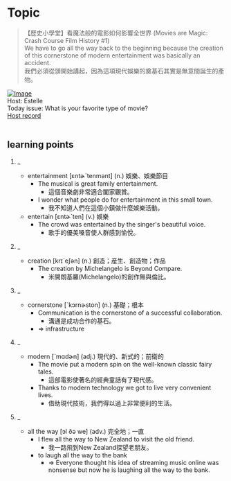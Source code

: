 # Topic

> 【歷史小學堂】看魔法般的電影如何影響全世界 (Movies are Magic: Crash Course Film History #1) <br>
> We have to go all the way back to the beginning because the creation of this cornerstone of modern entertainment was basically an accident.  <br>
> 我們必須從頭開始講起，因為這項現代娛樂的奠基石其實是無意間誕生的產物。 <br>

[![Image](https://cdn.voicetube.com/assets/thumbnails/vsnB4iBb78o.jpg)](https://www.youtube.com/embed/vsnB4iBb78o?rel=0&showinfo=0&cc_load_policy=0&controls=1&autoplay=1&iv_load_policy=3&playsinline=1&wmode=transparent&start=43&end=50&enablejsapi=1&origin=https://tw.voicetube.com&widgetid=1)<br>
Host: Estelle
<br>Today issue: What is your favorite type of movie?
<br>
[Host record](https://cdn.voicetube.com/tmp/everyday_records/1829099090644362/3487.mp3)
<br><br>
## learning points
1. _
	* entertainment [ɛntɚˋtenmənt] (n.) 娛樂、娛樂節目
		- The musical is great family entertainment.
			+ 這個音樂劇非常適合闔家觀賞。
		- I wonder what people do for entertainment in this small town.
			+ 我不知道人們在這個小鎮做什麼娛樂活動。
	* entertain [ɛntɚˋten] (v.) 娛樂
		- The crowd was entertained by the singer's beautiful voice.
			+ 歌手的優美嗓音使人群感到愉悅。

2. _
	* creation [krɪˋeʃən] (n.) 創造；産生、創造物；作品
		- The creation by Michelangelo is Beyond Compare.
			+ 米開朗基羅(Michelangelo)的創作無與倫比。

3. _
	* cornerstone [ˋkɔrnɚston] (n.) 基礎；根本
		- Communication is the cornerstone of a successful collaboration.
			+ 溝通是成功合作的基石。
		- => infrastructure

4. _
	* modern [ˋmɑdɚn] (adj.) 現代的、新式的；前衛的
		- The movie put a modern spin on the well-known classic fairy tales.
			+ 這部電影使著名的經典童話有了現代感。
		- Thanks to modern technology we got to live very convenient lives.
			+ 借助現代技術，我們得以過上非常便利的生活。

5. _
	* all the way [ɔl ðə we] (adv.)  完全地；一直
		- I flew all the way to New Zealand to visit the old friend.
			+ 我一路飛到New Zealand探望老朋友。
		- to laugh all the way to the bank
			+ => Everyone thought his idea of streaming music online was nonsense but now he is laughing all the way to the bank.
